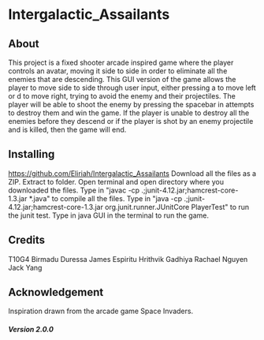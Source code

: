 # Intergalactic_Assailants

## About
This project is a fixed shooter arcade inspired game where the player controls an avatar, moving it side to side in order to eliminate all the enemies that are descending. This GUI version of the game allows the player to move side to side through user input, either pressing a to move left or d to move right, trying to avoid the enemy and their projectiles. The player will be able to shoot the enemy by pressing the spacebar in attempts to destroy them and win the game. If the player is unable to destroy all the enemies before they descend or if the player is shot by an enemy projectile and is killed, then the game will end.

## Installing
https://github.com/Eliriah/Intergalactic_Assailants
Download all the files as a ZIP.
Extract to folder.
Open terminal and open directory where you downloaded the files.
Type in "javac -cp .;junit-4.12.jar;hamcrest-core-1.3.jar *.java" to compile all the files.
Type in "java -cp .;junit-4.12.jar;hamcrest-core-1.3.jar org.junit.runner.JUnitCore PlayerTest" to run the junit test.
Type in java GUI in the terminal to run the game.

## Credits
T10G4
Birmadu Duressa
James Espiritu
Hrithvik Gadhiya
Rachael Nguyen
Jack Yang

## Acknowledgement
Inspiration drawn from the arcade game Space Invaders.

##### Version 2.0.0
